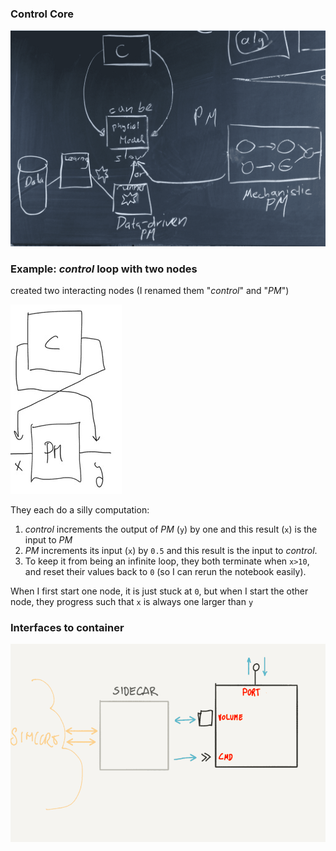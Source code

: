  ### Control Core


 ![](img/overview.min.png)
 
 
 ### Example: *control* loop with two nodes
 
 created two interacting nodes (I renamed them "*control*" and "*PM*")

![](img/schematic.min.png)

 They each do a silly computation:

 1. *control* increments the output of *PM* (``y``) by one and this result (``x``) is the input to *PM* 
 2. *PM* increments its input (``x``) by ``0.5`` and this result is the input to *control*.
 3. To keep it from being an infinite loop, they both terminate when ``x>10``, and reset their values back to ``0`` (so I can rerun the notebook easily).

When I first start one node, it is just stuck at ``0``, but when I start the other node, they progress such that ``x`` is always one larger than ``y``


### Interfaces to container

![](img/container-interface.min.png)

